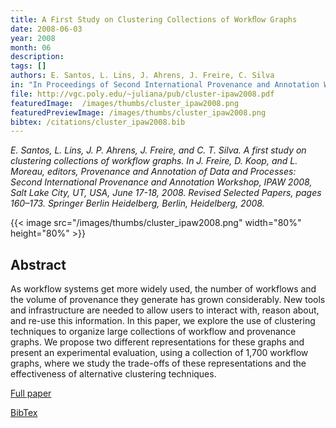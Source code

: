 ```yaml
---
title: A First Study on Clustering Collections of Workﬂow Graphs
date: 2008-06-03
year: 2008
month: 06
description:
tags: []
authors: E. Santos, L. Lins, J. Ahrens, J. Freire, C. Silva
in: "In Proceedings of Second International Provenance and Annotation Workshop (IPAW ’08), vol. 5272/2008, pp. 160–173"
file: http://vgc.poly.edu/~juliana/pub/cluster-ipaw2008.pdf
featuredImage:  /images/thumbs/cluster_ipaw2008.png
featuredPreviewImage: /images/thumbs/cluster_ipaw2008.png
bibtex: /citations/cluster_ipaw2008.bib
---
```


*E. Santos, L. Lins, J. P. Ahrens, J. Freire, and C. T. Silva. A first study on clustering collections of workflow graphs. In J. Freire, D. Koop, and L. Moreau, editors, Provenance and Annotation of Data and Processes: Second International Provenance and Annotation Workshop, IPAW 2008, Salt Lake City, UT, USA, June 17-18, 2008. Revised Selected Papers, pages 160–173. Springer Berlin Heidelberg, Berlin, Heidelberg, 2008.*

{{< image src="/images/thumbs/cluster_ipaw2008.png" width="80%" height="80%" >}}

## Abstract

As workflow systems get more widely used, the number of workflows and the volume of provenance they generate has grown considerably. New tools and infrastructure are needed to allow users to interact with, reason about, and re-use this information. In this paper, we explore the use of clustering techniques to organize large collections of workflow and provenance graphs. We propose two different representations for these graphs and present an experimental evaluation, using a collection of 1,700 workflow graphs, where we study the trade-offs of these representations and the effectiveness of alternative clustering techniques.

[Full paper](http://vgc.poly.edu/~juliana/pub/cluster-ipaw2008.pdf)

[BibTex](/citations/cluster_ipaw2008.bib)